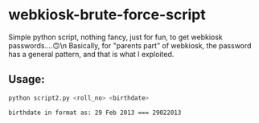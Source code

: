 # webkiosk-brute-force-script
Simple python script, nothing fancy, just for fun, to get webkiosk passwords....🙃\n
Basically, for "parents part" of webkiosk, the password has a general pattern, and that is what I exploited.
## Usage:
```bash
python script2.py <roll_no> <birthdate>
```
`birthdate in format as:
  29 Feb 2013 === 29022013`

